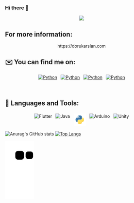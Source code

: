 ### Hi there 👋
<p align="center">
<img src="https://media.giphy.com/media/L3bj6t3opdeNddYCyl/giphy.gif"
</p>
  
## For more information:
<p align = "center">
 https://dorukarslan.com
  
</p>
  
## ✉️ You can find me on:
<p align="center">
<a href="https://www.behance.net/doruk_arslan" target="_blank" rel="noopener noreferrer"> <img src="https://logos-world.net/wp-content/uploads/2022/04/Behance-Logo.png" alt="Python" height="40" style="vertical-align:top; margin:4px"></a>
<a href="https://dorukarslan.com/" target="_blank" rel="noopener noreferrer"> <img src="https://upload.wikimedia.org/wikipedia/commons/9/93/Wordpress_Blue_logo.png" alt="Python" height="40" style="vertical-align:top; margin:4px"></a>
<a href="https://www.linkedin.com/in/doruk-arslan-a084bb207/" target="_blank" rel="noopener noreferrer"> <img src="https://www.pngall.com/wp-content/uploads/2016/07/Linkedin-Download-PNG.png" alt="Python" height="40" style="vertical-align:top; margin:4px"></a>
<a href="mailto:doruk.arslan@tedu.edu.tr"> <img src="https://www.freepnglogos.com/uploads/logo-gmail-png/logo-gmail-png-gmail-icon-download-png-and-vector-1.png" alt="Python" height="40" style="vertical-align:top; margin:4px"></a>
</p>

<br />


## 🧰 Languages and Tools:
<p align="center">
<img src="https://www.muratoner.net/wp-content/uploads/2019/01/flutterlogo.png" alt="Flutter" height="40" style="vertical-align:top; margin:4px">
<img src="https://brandslogos.com/wp-content/uploads/images/large/java-logo-1.png" alt="Java" height="40" style="vertical-align:top; margin:4px">
<img src="https://raw.githubusercontent.com/github/explore/80688e429a7d4ef2fca1e82350fe8e3517d3494d/topics/python/python.png" alt="Python" height="40" style="vertical-align:top; margin:4px">
<img src="https://cdn.freebiesupply.com/logos/thumbs/2x/arduino-logo.png" alt="Arduino" height="40" style="vertical-align:top; margin:4px">
<img src="https://upload.wikimedia.org/wikipedia/commons/8/8a/Official_unity_logo.png" alt="Unity" height="40" style="vertical-align:top; margin:4px">

![Anurag's GitHub stats](https://github-readme-stats-dorukarslan.vercel.app/api?username=dorukarslan&show_icons=true&theme=radical&count_private=true)
[![Top Langs](https://github-readme-stats-dorukarslan.vercel.app/api/top-langs/?username=dorukarslan&langs_count=6&&count_private=true&hide_progress=true&hide=Objective-C,assembly,TeX,HTML,jupyter%20notebook&theme=tokyonight)](https://github.com/anuraghazra/github-readme-stats)




  

![snake svg](https://github.com/dorukarslan/dorukarslan/blob/output/github-contribution-grid-snake.svg)
  

<!--
**dorukarslan/dorukarslan** is a ✨ _special_ ✨ repository because its `README.md` (this file) appears on your GitHub profile.

Here are some ideas to get you started:

- 🔭 I’m currently working on ...
- 🌱 I’m currently learning ...
- 👯 I’m looking to collaborate on ...
- 🤔 I’m looking for help with ...
- 💬 Ask me about ...
- 📫 How to reach me: ...
- 😄 Pronouns: ...
- ⚡ Fun fact: ...
- ![snake svg](https://github.com/YOUR_USERNAME/YOUR_USERNAME/blob/output/github-contribution-grid-snake.svg)
